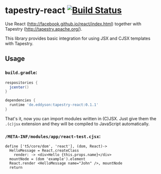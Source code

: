 # tapestry-react [![Build Status](https://travis-ci.org/eddyson-de/tapestry-react.svg?branch=master)](https://travis-ci.org/eddyson-de/tapestry-react)
Use React (http://facebook.github.io/react/index.html) together with Tapestry (http://tapestry.apache.org/).

This library provides basic integration for using JSX and CJSX templates with Tapestry.

## Usage


### `build.gradle`:
```groovy
respositories {
  jcenter()
}

dependencies {
  runtime 'de.eddyson:tapestry-react:0.1.1'
}

```

That's it, now you can import modules written in (C)JSX. Just give them the `.(c)jsx` extension and they will be compiled to JavaScript automatically.

### `/META-INF/modules/app/react-test.cjsx`:
```
define ['t5/core/dom', 'react'], (dom, React)->
  HelloMessage = React.createClass
    render: -> <div>Hello {this.props.name}</div>
  mountNode = (dom 'example').element
  React.render <HelloMessage name="John" />, mountNode
  return
```